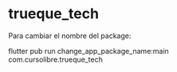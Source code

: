 # trueque_tech

Para cambiar el nombre del package:

flutter pub run change_app_package_name:main com.cursolibre.trueque_tech
